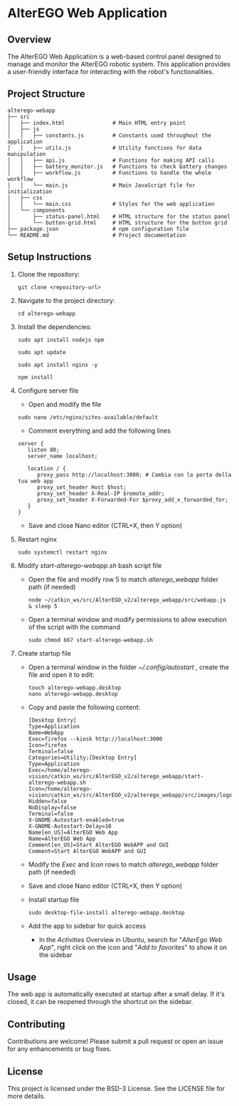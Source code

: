 # AlterEGO Web Application

## Overview
The AlterEGO Web Application is a web-based control panel designed to manage and monitor the AlterEGO robotic system. This application provides a user-friendly interface for interacting with the robot's functionalities.

## Project Structure
```
alterego-webapp
├── src
│   ├── index.html               # Main HTML entry point
│   ├── js
│   │   ├── constants.js         # Constants used throughout the application
│   │   ├── utils.js             # Utility functions for data manipulation
│   │   ├── api.js               # Functions for making API calls
│   │   ├── battery_monitor.js   # Functions to check battery changes
│   │   ├── workflow.js          # Functions to handle the whole workflow
│   │   └── main.js              # Main JavaScript file for initialization
│   ├── css
│   │   └── main.css             # Styles for the web application
│   └── components
│       ├── status-panel.html    # HTML structure for the status panel
│       └── button-grid.html     # HTML structure for the button grid
├── package.json                 # npm configuration file
└── README.md                    # Project documentation
```

## Setup Instructions
1. Clone the repository:
   ```
   git clone <repository-url>
   ```

2. Navigate to the project directory:
   ```
   cd alterego-webapp
   ```

3. Install the dependencies:
   ```
   sudo apt install nodejs npm
   
   sudo apt update
   
   sudo apt install nginx -y
   
   npm install
   ```

4. Configure server file

   - Open and modify the file
   ```
   sudo nano /etc/nginx/sites-available/default
   ```
   - Comment everything and add the following lines
   ```
   server {
      listen 80;
      server_name localhost;

      location / {
         proxy_pass http://localhost:3000; # Cambia con la porta della tua web app
         proxy_set_header Host $host;
         proxy_set_header X-Real-IP $remote_addr;
         proxy_set_header X-Forwarded-For $proxy_add_x_forwarded_for;
      }
   }
   ```
   - Save and close Nano editor (CTRL+X, then Y option)

5. Restart nginx
   ```
   sudo systemctl restart nginx
   ```

6. Modify _start-alterego-webapp.sh_ bash script file
   - Open the file and modify row 5 to match _alterego_webapp_ folder path (if needed)
      ```
      node ~/catkin_ws/src/AlterEGO_v2/alterego_webapp/src/webapp.js & sleep 5 
      ```
   - Open a terminal window and modify permissions to allow execution of the script with the command
      ```
      sudo chmod 667 start-alterego-webapp.sh
      ```

7. Create startup file
   - Open a terminal window in the folder _~/.config/autostart_ , create the file and open it to edit:
      ```
      touch alterego-webapp.desktop
      nano alterego-webapp.desktop
      ```
   - Copy and paste the following content:
      ```
      [Desktop Entry]
      Type=Application
      Name=WebApp
      Exec=firefox --kiosk http://localhost:3000
      Icon=firefox
      Terminal=false
      Categories=Utility;[Desktop Entry]
      Type=Application
      Exec=/home/alterego-vision/catkin_ws/src/AlterEGO_v2/alterego_webapp/start-alterego-webapp.sh
      Icon=/home/alterego-vision/catkin_ws/src/AlterEGO_v2/alterego_webapp/src/images/logo.png
      Hidden=false
      NoDisplay=false
      Terminal=false
      X-GNOME-Autostart-enabled=true
      X-GNOME-Autostart-Delay=10
      Name[en_US]=AlterEGO Web App
      Name=AlterEGO Web App
      Comment[en_US]=Start AlterEGO WebAPP and GUI
      Comment=Start AlterEGO WebAPP and GUI
      ```
   - Modify the _Exec_ and _Icon_ rows to match _alterego_webapp_ folder path (if needed)
   - Save and close Nano editor (CTRL+X, then Y option)

   - Install startup file
      ```
      sudo desktop-file-install alterego-webapp.desktop
      ```
   - Add the app to sidebar for quick access
      - In the _Activities_ Overview in Ubuntu, search for "_AlterEgo Web App_", right click on the icon and "_Add to favorites_" to show it on the sidebar


## Usage
The web app is automatically executed at startup after a small delay.
If it's closed, it can be reopened through the shortcut on the sidebar.

## Contributing
Contributions are welcome! Please submit a pull request or open an issue for any enhancements or bug fixes.

## License
This project is licensed under the BSD-3 License. See the LICENSE file for more details.

